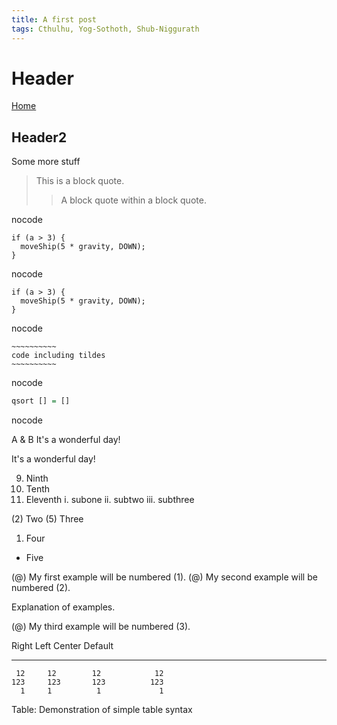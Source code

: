 ```yaml
---
title: A first post
tags: Cthulhu, Yog-Sothoth, Shub-Niggurath
---
```


# Header

[Home](/index.html)

## Header2

Some more stuff

> This is a block quote.
>
> > A block quote within a block quote.

nocode

    if (a > 3) {
      moveShip(5 * gravity, DOWN);
    }

nocode

~~~~~~~
if (a > 3) {
  moveShip(5 * gravity, DOWN);
}
~~~~~~~

nocode

~~~~~~~~~~~~~~~~
~~~~~~~~~~
code including tildes
~~~~~~~~~~
~~~~~~~~~~~~~~~~

nocode

```haskell
qsort [] = []
```

nocode

A & B
It's a wonderful day!

It\'s a wonderful day!

 9)  Ninth
10)  Tenth
11)  Eleventh
       i. subone
      ii. subtwo
     iii. subthree

(2) Two
(5) Three
1.  Four
*   Five



(@)  My first example will be numbered (1).
(@)  My second example will be numbered (2).

Explanation of examples.

(@)  My third example will be numbered (3).

  Right     Left     Center     Default
-------     ------ ----------   -------
     12     12        12            12
    123     123       123          123
      1     1          1             1

Table:  Demonstration of simple table syntax


